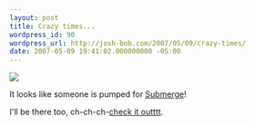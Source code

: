```yaml
---
layout: post
title: Crazy times...
wordpress_id: 90
wordpress_url: http://josh-bob.com/2007/05/09/crazy-times/
date: 2007-05-09 19:41:02.000000000 -05:00
---
```

<!--Mime Type of File is image/jpeg -->

<a href="http://josh-bob.com/wp-photos/20070509-204102-1.jpg"><img src="http://josh-bob.com/wp-photos/thumb.20070509-204102-1.jpg" /></a>

It looks like someone is pumped for <a href="http://submerge.healingplacechurch.org/">Submerge</a>!

I'll be there too, ch-ch-ch-<a href="http://brandon-4point5.blogspot.com/2007/05/my-friend-bob.html">check it outttt</a>.
